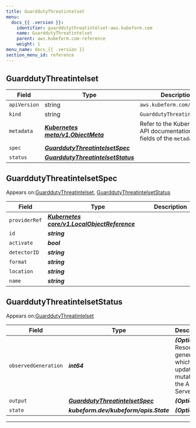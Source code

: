 ```yaml
---
title: GuarddutyThreatintelset
menu:
  docs_{{ .version }}:
    identifier: guarddutythreatintelset-aws.kubeform.com
    name: GuarddutyThreatintelset
    parent: aws.kubeform.com-reference
    weight: 1
menu_name: docs_{{ .version }}
section_menu_id: reference
---
```


## GuarddutyThreatintelset
| Field | Type | Description |
| ------ | ----- | ----------- |
| `apiVersion` | string | `aws.kubeform.com/v1alpha1` |
|    `kind` | string | `GuarddutyThreatintelset` |
| `metadata` | ***[Kubernetes meta/v1.ObjectMeta](https://kubernetes.io/docs/reference/generated/kubernetes-api/v1.13/#objectmeta-v1-meta)***|Refer to the Kubernetes API documentation for the fields of the `metadata` field.|
| `spec` | ***[GuarddutyThreatintelsetSpec](#GuarddutyThreatintelsetSpec)***||
| `status` | ***[GuarddutyThreatintelsetStatus](#GuarddutyThreatintelsetStatus)***||
## GuarddutyThreatintelsetSpec

Appears on:[GuarddutyThreatintelset](#GuarddutyThreatintelset), [GuarddutyThreatintelsetStatus](#GuarddutyThreatintelsetStatus)

| Field | Type | Description |
| ------ | ----- | ----------- |
| `providerRef` | ***[Kubernetes core/v1.LocalObjectReference](https://kubernetes.io/docs/reference/generated/kubernetes-api/v1.13/#localobjectreference-v1-core)***||
| `id` | ***string***||
| `activate` | ***bool***||
| `detectorID` | ***string***||
| `format` | ***string***||
| `location` | ***string***||
| `name` | ***string***||
## GuarddutyThreatintelsetStatus

Appears on:[GuarddutyThreatintelset](#GuarddutyThreatintelset)

| Field | Type | Description |
| ------ | ----- | ----------- |
| `observedGeneration` | ***int64***| ***(Optional)*** Resource generation, which is updated on mutation by the API Server.|
| `output` | ***[GuarddutyThreatintelsetSpec](#GuarddutyThreatintelsetSpec)***| ***(Optional)*** |
| `state` | ***kubeform.dev/kubeform/apis.State***| ***(Optional)*** |
---
